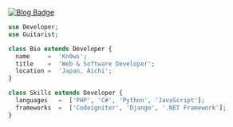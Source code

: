 [![Blog Badge](https://img.shields.io/badge/Blog-000000?style=for-the-badge&logo=google-chrome&logoColor=white)](https://dev.kn0ws.com)

```PHP
use Developer;
use Guitarist;

class Bio extends Developer {
  name     =  'Kn0ws';
  title    =  'Web & Software Developer';
  location =  'Japan, Aichi';
}

class Skills extends Developer {
  languages   =  ['PHP', 'C#', 'Python', 'JavaScript'];
  frameworks  =  ['Codeigniter', 'Django', '.NET Framework'];
}
```
